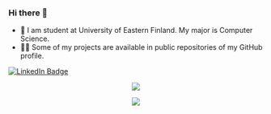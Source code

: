 ### Hi there 👋

<!--
**Si1ex/Si1ex** is a ✨ _special_ ✨ repository because its `README.md` (this file) appears on your GitHub profile.

Here are some ideas to get you started:

- 🔭 I’m currently working on ...
- 🌱 I’m currently learning ...
- 👯 I’m looking to collaborate on ...
- 🤔 I’m looking for help with ...
- 💬 Ask me about ...
- 📫 How to reach me: ...
- 😄 Pronouns: ...
- ⚡ Fun fact: ...
-->
- 📙 I am student at University of Eastern Finland. My major is Computer Science.
- 👨‍💻 Some of my projects are available in public repositories of my GitHub profile.
<div id="uef">
  <a href="https://www.uef.fi/en">
    <img src="https://media.studylink.com/provider/university-of-eastern-finland/logo.gif" alt=""/>
  </a>
 </div>
<div id="linkedin">
  <a href="https://www.linkedin.com/in/danielkurhinen/">
    <img src="https://img.shields.io/badge/LinkedIn-blue?style=for-the-badge&logo=linkedin&logoColor=white" alt="LinkedIn Badge"/>
  </a>
 </div>
 <div id="views">
  <a href="https://komarev.com/ghpvc/Si1ex">
    <img src="https://komarev.com/ghpvc/?username=your-github-username&style=flat-square&color=blue" alt=""/>
  </a>
 </div>
 <p align="center">
    <a href="https://git.io/streak-stats"><img src="http://github-readme-streak-stats.herokuapp.com?user=Si1ex&theme=dark&hide_border=true"/></a>
</p>
<p align="center">
    <a href="https://github.com/anuraghazra/github-readme-stats"><img src="https://github-readme-stats.vercel.app/api?username=Si1ex"/></a>
</p>
